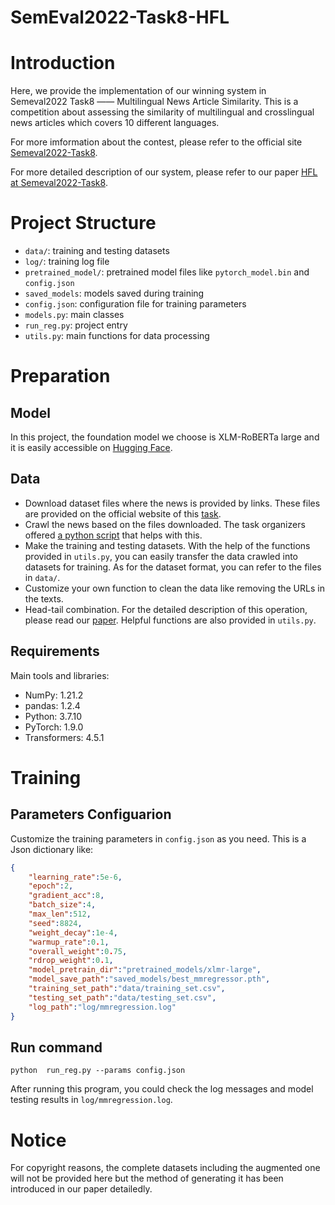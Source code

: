 # SemEval2022-Task8-HFL


# Introduction

Here, we provide the implementation of our winning system in Semeval2022 Task8 —— Multilingual News Article Similarity. This is a competition about assessing the similarity of multilingual and crosslingual news articles which covers 10 different languages.

For more imformation about the contest, please refer to the official site [Semeval2022-Task8](https://competitions.codalab.org/competitions/33835).

For more detailed description of our system, please refer to our paper [HFL at Semeval2022-Task8]().


# Project Structure

- `data/`: training and testing datasets
- `log/`: training log file
- `pretrained_model/`: pretrained model files like `pytorch_model.bin` and `config.json`
- `saved_models`: models saved during training
- `config.json`: configuration file for training parameters
- `models.py`: main classes
- `run_reg.py`: project entry
- `utils.py`: main functions for data processing


# Preparation 

## Model

In this project, the foundation model we choose is XLM-RoBERTa large and it is easily accessible on [Hugging Face](https://huggingface.co/).

## Data

- Download dataset files where the news is provided by links. These files are provided on the official website of this [task](https://competitions.codalab.org/competitions/33835#learn_the_details-timetable).
- Crawl the news based on the files downloaded. The task organizers offered [a python script](https://github.com/euagendas/semeval_8_2022_ia_downloader) that helps with this. 
- Make the training and testing datasets. With the help of the functions provided in `utils.py`, you can easily transfer the data crawled into datasets for training. As for the dataset format, you can refer to the files in `data/`.
- Customize your own function to clean the data like removing the URLs in the texts.
- Head-tail combination. For the detailed description of this operation, please read our [paper](). Helpful functions are also provided in `utils.py`.

## Requirements

Main tools and libraries:

- NumPy: 1.21.2
- pandas: 1.2.4
- Python: 3.7.10
- PyTorch: 1.9.0
- Transformers: 4.5.1
  

# Training

## Parameters Configuarion

Customize the training parameters in `config.json` as you need. This is a Json dictionary like:

```json
{
    "learning_rate":5e-6,
    "epoch":2,
    "gradient_acc":8,
    "batch_size":4,
    "max_len":512,
    "seed":8824,
    "weight_decay":1e-4,
    "warmup_rate":0.1,
    "overall_weight":0.75,
    "rdrop_weight":0.1,
    "model_pretrain_dir":"pretrained_models/xlmr-large", 
    "model_save_path":"saved_models/best_mmregressor.pth",
    "training_set_path":"data/training_set.csv",
    "testing_set_path":"data/testing_set.csv",
    "log_path":"log/mmregression.log"
}
```

## Run command

```shell
python  run_reg.py --params config.json
```
After running this program, you could check the log messages and model testing results in `log/mmregression.log`.



# Notice

For copyright reasons, the complete datasets including the augmented one will not be provided here but the method of generating it has been introduced in our paper detailedly.
